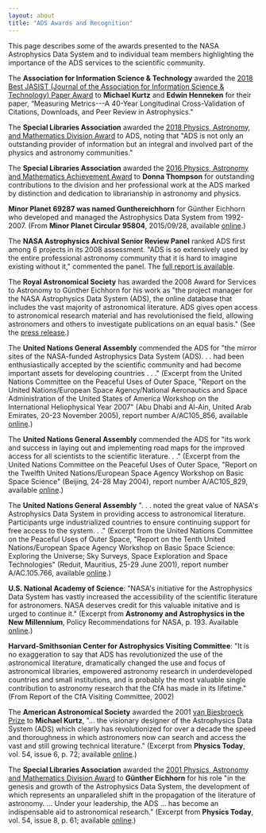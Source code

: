 ```yaml
---
layout: about
title: "ADS Awards and Recognition"
---
```


This page describes some of the awards presented to the NASA Astrophysics Data System and to individual team members highlighting the importance of the ADS services to the scientific community. 

The **Association for Information Science & Technology** awarded the [2018 Best JASIST (Journal of the Association for Information Science & Technology) Paper Award](https://www.asist.org/news/kurtz-henneken-win-best-jasist-paper-award/) to  **Michael Kurtz** and **Edwin Henneken** for their paper, “Measuring Metrics---A 40-Year Longitudinal Cross-Validation of Citations, Downloads, and Peer Review in Astrophysics."

The **Special Libraries Association** awarded the [2018 Physics, Astronomy, and Mathematics Division Award](http://pam.sla1.org/report-of-the-awards-presentation/) to ADS, noting that "ADS is not only an outstanding provider of information but an integral and involved part of the physics and astronomy communities."

The **Special Libraries Association** awarded the [2016 Physics, Astronomy and Mathematics Achievement Award](http://pam.sla1.org/2016-pam-awards/) to **Donna Thompson** for outstanding contributions to the division and her professional work at the ADS marked by distinction and dedication to librarianship in astronomy and physics. 

**Minor Planet 69287 was named Gunthereichhorn** for G&uuml;nther Eichhorn who developed and managed the Astrophysics Data System from 1992-2007. (From **Minor Planet Circular 95804**, 2015/09/28, available [online](https://minorplanetcenter.net/iau/ECS/MPCArchive/2015/MPC_20150928.pdf).) 

The **NASA Astrophysics Archival Senior Review Panel** ranked ADS first among 6 projects in its 2008 assessment. "ADS is so extensively used by the entire professional astronomy community that it is hard to imagine existing without it," commented the panel. The [full report is available](https://smd-prod.s3.amazonaws.com/science-red/s3fs-public/atoms/files/ApArchSR-2008_final.pdf).

The **Royal Astronomical Society** has awarded the 2008 Award for Services to Astronomy to G&uuml;nther Eichhorn for his work as "the project manager for the NASA Astrophysics Data System (ADS), the online database that includes the vast majority of astronomical literature. ADS gives open access to astronomical research material and has revolutionised the field, allowing astronomers and others to investigate publications on an equal basis." (See the [press release](http://www.ras.org.uk/news-and-press/news-archive/204-news2008/1384).) 

The **United Nations General Assembly** commended the ADS for "the mirror sites of the NASA-funded Astrophysics Data System (ADS). . . had been enthusiastically accepted by the scientific community and had become important assets for developing countries . . ." (Excerpt from the United Nations Committee on the Peaceful Uses of Outer Space, "Report on the United Nations/European Space Agency/National Aeronautics and Space Administration of the United States of America Workshop on the International Heliophysical Year 2007" (Abu Dhabi and Al-Ain, United Arab Emirates, 20-23 November 2005), report number A/AC105_856, available [online](http://www.unoosa.org/pdf/reports/ac105/AC105_856E.pdf).) 

The **United Nations General Assembly** commended the ADS for "its work and success in laying out and implementing road maps for the improved access for all scientists to the scientific literature. . ." (Excerpt from the United Nations Committee on the Peaceful Uses of Outer Space, "Report on the Twelfth United Nations/European Space Agency Workshop on Basic Space Science" (Beijing, 24-28 May 2004), report number A/AC105_829, available [online](http://www.unoosa.org/pdf/reports/ac105/AC105_829E.pdf).) 

The **United Nations General Assembly** ". . . noted the great value of NASA's Astrophysics Data System in providing access to astronomical literature. Participants urge industrialized countries to ensure continuing support for free access to the system. . ." (Excerpt from the United Nations Committee on the Peaceful Uses of Outer Space, "Report on the Tenth United Nations/European Space Agency Workshop on Basic Space Science: Exploring the Universe; Sky Surveys, Space Exploration and Space Technologies" (Reduit, Mauritius, 25-29 June 2001), report number A/AC.105.766, available [online](http://www.unoosa.org/pdf/reports/ac105/AC105_766E.pdf).) 

**U.S. National Academy of Science**: "NASA's initiative for the Astrophysics Data System has vastly increased the accessibility of the scientific literature for astronomers. NASA deserves credit for this valuable initative and is urged to continue it." (Excerpt from **Astronomy and Astrophysics in the New Millennium**, Policy Recommendations for NASA, p. 193. Available [online](http://books.nap.edu/books/0309070317/html/193.html).) 

**Harvard-Smithsonian Center for Astrophysics Visiting Committee**: "It is no exaggeration to say that ADS has revolutionized the use of the astronomical literature, dramatically changed the use and focus of astronomical libraries, empowered astronomy research in underdeveloped countries and small institutions, and is probably the most valuable single contribution to astronomy research that the CfA has made in its lifetime." (From Report of the CfA Visiting Committee, 2002) 

The **American Astronomical Society** awarded the 2001 [van Biesbroeck Prize](https://aas.org/grants-and-prizes/george-van-biesbroeck-prize) to **Michael Kurtz**, "... the visionary designer of the Astrophysics Data System (ADS) which clearly has revolutionized for over a decade the speed and thoroughness in which astronomers now can search and access the vast and still growing technical literature." (Excerpt from **Physics Today**, vol. 54, issue 6, p. 72; available [online](http://physicstoday.scitation.org/doi/10.1063/1.1387600).) 

The **Special Libraries Association** awarded the [2001 Physics, Astronomy and Mathematics Division Award](http://pam.sla.org/manual/awards/division-winners-list/) to **G&uuml;nther Eichhorn** for his role "in the genesis and growth of the Astrophysics Data System, the development of which represents an unparalleled shift in the propagation of the literature of astronomy. ... Under your leadership, the ADS ... has become an indispensable aid to astronomical research." (Excerpt from **Physics Today**, vol. 54, issue 8, p. 61; available [online](http://physicstoday.scitation.org/doi/10.1063/1.2405666).)


